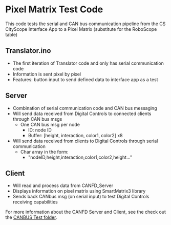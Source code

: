# Pixel Matrix Test Code 

This code tests the serial and CAN bus communication pipeline from the CS CityScope Interface App to a Pixel Matrix (substitute for the RoboScope table)

## Translator.ino

-  The first iteration of Translator code and only has serial communication code
-  Information is sent pixel by pixel 
-  Features: button input to send defined data to interface app as a test

## Server 

-  Combination of serial communication code and CAN bus messaging 
-  Will send data received from Digital Controls to connected clients through CAN bus msgs
    + One CAN bus msg per node
        * ID: node ID
        * Buffer: [height, interaction, color1, color2] x8
- Will send data received from clients to Digital Controls through serial communication
    + Char array in the form:
        * "nodeID,height,interaction,color1,color2,height..."
    
## Client

-  Will read and process data from CANFD_Server
-  Displays information on pixel matrix using SmartMatrix3 library
-  Sends back CANbus msg (on serial input) to test Digital Controls receiving capabilities

For more information about the CANFD Server and Client, see the  check out the [CANBUS Test folder](https://github.com/CityScope/CS_RoboScope/tree/master/Code/HardwareApp/Test/CanBus/CAN_BUS_FD_2.0). 
